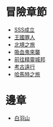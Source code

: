 <!-- TITLE: 冒險紀錄 -->
<!-- SUBTITLE: 超隨便跑團流水帳，但是會慢慢變成文章…嗎?-->


# 冒險章節
* [SSS成立](冒險章節/SSS成立)
* [王國罪人](冒險章節/王國罪人)
* [北境之旅](冒險章節/北境之旅)
* [吸血鬼來襲](冒險章節/吸血鬼來襲)
* [前往精靈城邦](冒險章節/前往精靈城邦)
* [考古遠行](冒險章節/考古遠行)
* [哈馬特之旅](冒險章節/哈馬特之旅)

# 邊章
* [白羽山](冒險章節/白羽山)



